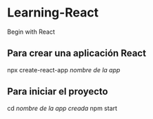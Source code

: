# Learning-React
Begin with React

## Para crear una aplicación React

npx create-react-app *nombre de la app*

## Para iniciar el proyecto

cd *nombre de la app creada*
npm start

